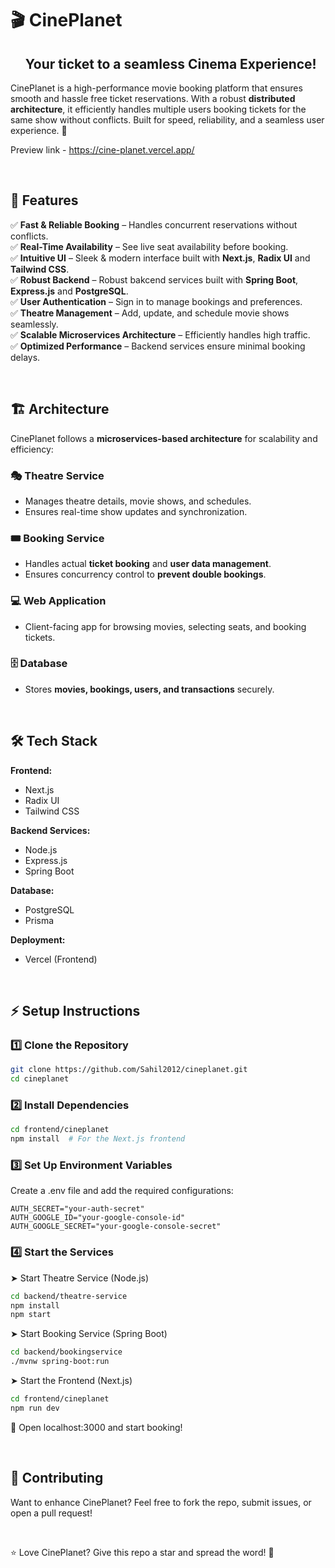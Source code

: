 # 🎬 CinePlanet  

<div id="user-content-toc">
  <ul style="list-style: none;">
    <summary>
      <h2>Your ticket to a seamless Cinema Experience!</h2>
    </summary>
  </ul>
</div>

CinePlanet is a high-performance movie booking platform that ensures smooth and hassle free ticket reservations. With a robust **distributed architecture**, it efficiently handles multiple users booking tickets for the same show without conflicts. Built for speed, reliability, and a seamless user experience. 🚀  

Preview link - https://cine-planet.vercel.app/  

<br/>

## 🌟 Features  
✅ **Fast & Reliable Booking** – Handles concurrent reservations without conflicts.  
✅ **Real-Time Availability** – See live seat availability before booking.  
✅ **Intuitive UI** – Sleek & modern interface built with **Next.js**, **Radix UI** and **Tailwind CSS**.  
✅ **Robust Backend** – Robust bakcend services built with **Spring Boot**, **Express.js** and **PostgreSQL**.   
✅ **User Authentication** – Sign in to manage bookings and preferences.   
✅ **Theatre Management** – Add, update, and schedule movie shows seamlessly.  
✅ **Scalable Microservices Architecture** – Efficiently handles high traffic.   
✅ **Optimized Performance** – Backend services ensure minimal booking delays.   

<br/>

## 🏗 Architecture  
CinePlanet follows a **microservices-based architecture** for scalability and efficiency:  

### 🎭 **Theatre Service** 
- Manages theatre details, movie shows, and schedules.  
- Ensures real-time show updates and synchronization.  

### 🎟 **Booking Service**
- Handles actual **ticket booking** and **user data management**.  
- Ensures concurrency control to **prevent double bookings**.  

### 💻 **Web Application**
- Client-facing app for browsing movies, selecting seats, and booking tickets.  

### 🗄 **Database**
- Stores **movies, bookings, users, and transactions** securely.  

<br/>

## 🛠 Tech Stack  
**Frontend:**
- Next.js
- Radix UI
- Tailwind CSS  

**Backend Services:**   
  - Node.js
  - Express.js   
  - Spring Boot

**Database:**  
- PostgreSQL
- Prisma

**Deployment:**  
- Vercel (Frontend)

<br/>

## ⚡ Setup Instructions  

### 1️⃣ Clone the Repository  
```bash
git clone https://github.com/Sahil2012/cineplanet.git
cd cineplanet
```

### 2️⃣ Install Dependencies
```bash
cd frontend/cineplanet
npm install  # For the Next.js frontend
```

### 3️⃣ Set Up Environment Variables
Create a .env file and add the required configurations:
```env
AUTH_SECRET="your-auth-secret"
AUTH_GOOGLE_ID="your-google-console-id"
AUTH_GOOGLE_SECRET="your-google-console-secret"
```

### 4️⃣ Start the Services
➤ Start Theatre Service (Node.js)
```bash
cd backend/theatre-service
npm install
npm start
```

➤ Start Booking Service (Spring Boot)
```bash
cd backend/bookingservice
./mvnw spring-boot:run
```

➤ Start the Frontend (Next.js)
```bash
cd frontend/cineplanet
npm run dev
```

🚀 Open localhost:3000 and start booking!

<br/>

## 🤝 Contributing
Want to enhance CinePlanet? Feel free to fork the repo, submit issues, or open a pull request!

<br/>

⭐ Love CinePlanet? Give this repo a star and spread the word! 🌟
